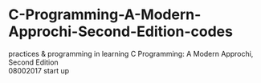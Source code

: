 # C-Programming-A-Modern-Approchi-Second-Edition-codes
practices & programming in learning C Programming: A Modern Approchi, Second Edition
<br/>08002017 start up
